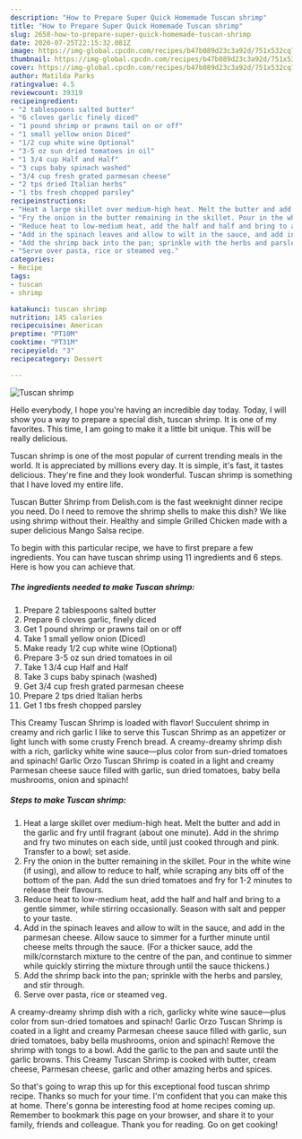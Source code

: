 ```yaml
---
description: "How to Prepare Super Quick Homemade Tuscan shrimp"
title: "How to Prepare Super Quick Homemade Tuscan shrimp"
slug: 2658-how-to-prepare-super-quick-homemade-tuscan-shrimp
date: 2020-07-25T22:15:32.081Z
image: https://img-global.cpcdn.com/recipes/b47b089d23c3a92d/751x532cq70/tuscan-shrimp-recipe-main-photo.jpg
thumbnail: https://img-global.cpcdn.com/recipes/b47b089d23c3a92d/751x532cq70/tuscan-shrimp-recipe-main-photo.jpg
cover: https://img-global.cpcdn.com/recipes/b47b089d23c3a92d/751x532cq70/tuscan-shrimp-recipe-main-photo.jpg
author: Matilda Parks
ratingvalue: 4.5
reviewcount: 39319
recipeingredient:
- "2 tablespoons salted butter"
- "6 cloves garlic finely diced"
- "1 pound shrimp or prawns tail on or off"
- "1 small yellow onion Diced"
- "1/2 cup white wine Optional"
- "3-5 oz sun dried tomatoes in oil"
- "1 3/4 cup Half and Half"
- "3 cups baby spinach washed"
- "3/4 cup fresh grated parmesan cheese"
- "2 tps dried Italian herbs"
- "1 tbs fresh chopped parsley"
recipeinstructions:
- "Heat a large skillet over medium-high heat. Melt the butter and add in the garlic and fry until fragrant (about one minute). Add in the shrimp and fry two minutes on each side, until just cooked through and pink. Transfer to a bowl; set aside."
- "Fry the onion in the butter remaining in the skillet. Pour in the white wine (if using), and allow to reduce to half, while scraping any bits off of the bottom of the pan. Add the sun dried tomatoes and fry for 1-2 minutes to release their flavours."
- "Reduce heat to low-medium heat, add the half and half and bring to a gentle simmer, while stirring occasionally. Season with salt and pepper to your taste."
- "Add in the spinach leaves and allow to wilt in the sauce, and add in the parmesan cheese. Allow sauce to simmer for a further minute until cheese melts through the sauce. (For a thicker sauce, add the milk/cornstarch mixture to the centre of the pan, and continue to simmer while quickly stirring the mixture through until the sauce thickens.)"
- "Add the shrimp back into the pan; sprinkle with the herbs and parsley, and stir through."
- "Serve over pasta, rice or steamed veg."
categories:
- Recipe
tags:
- tuscan
- shrimp

katakunci: tuscan shrimp 
nutrition: 145 calories
recipecuisine: American
preptime: "PT10M"
cooktime: "PT31M"
recipeyield: "3"
recipecategory: Dessert

---
```



![Tuscan shrimp](https://img-global.cpcdn.com/recipes/b47b089d23c3a92d/751x532cq70/tuscan-shrimp-recipe-main-photo.jpg)

Hello everybody, I hope you're having an incredible day today. Today, I will show you a way to prepare a special dish, tuscan shrimp. It is one of my favorites. This time, I am going to make it a little bit unique. This will be really delicious.

Tuscan shrimp is one of the most popular of current trending meals in the world. It is appreciated by millions every day. It is simple, it's fast, it tastes delicious. They're fine and they look wonderful. Tuscan shrimp is something that I have loved my entire life.

Tuscan Butter Shrimp from Delish.com is the fast weeknight dinner recipe you need. Do I need to remove the shrimp shells to make this dish? We like using shrimp without their. Healthy and simple Grilled Chicken made with a super delicious Mango Salsa recipe.


To begin with this particular recipe, we have to first prepare a few ingredients. You can have tuscan shrimp using 11 ingredients and 6 steps. Here is how you can achieve that.

<!--inarticleads1-->

##### The ingredients needed to make Tuscan shrimp:

1. Prepare 2 tablespoons salted butter
1. Prepare 6 cloves garlic, finely diced
1. Get 1 pound shrimp or prawns tail on or off
1. Take 1 small yellow onion (Diced)
1. Make ready 1/2 cup white wine (Optional)
1. Prepare 3-5 oz sun dried tomatoes in oil
1. Take 1 3/4 cup Half and Half
1. Take 3 cups baby spinach (washed)
1. Get 3/4 cup fresh grated parmesan cheese
1. Prepare 2 tps dried Italian herbs
1. Get 1 tbs fresh chopped parsley


This Creamy Tuscan Shrimp is loaded with flavor! Succulent shrimp in creamy and rich garlic I like to serve this Tuscan Shrimp as an appetizer or light lunch with some crusty French bread. A creamy-dreamy shrimp dish with a rich, garlicky white wine sauce—plus color from sun-dried tomatoes and spinach! Garlic Orzo Tuscan Shrimp is coated in a light and creamy Parmesan cheese sauce filled with garlic, sun dried tomatoes, baby bella mushrooms, onion and spinach! 

<!--inarticleads2-->

##### Steps to make Tuscan shrimp:

1. Heat a large skillet over medium-high heat. Melt the butter and add in the garlic and fry until fragrant (about one minute). Add in the shrimp and fry two minutes on each side, until just cooked through and pink. Transfer to a bowl; set aside.
1. Fry the onion in the butter remaining in the skillet. Pour in the white wine (if using), and allow to reduce to half, while scraping any bits off of the bottom of the pan. Add the sun dried tomatoes and fry for 1-2 minutes to release their flavours.
1. Reduce heat to low-medium heat, add the half and half and bring to a gentle simmer, while stirring occasionally. Season with salt and pepper to your taste.
1. Add in the spinach leaves and allow to wilt in the sauce, and add in the parmesan cheese. Allow sauce to simmer for a further minute until cheese melts through the sauce. (For a thicker sauce, add the milk/cornstarch mixture to the centre of the pan, and continue to simmer while quickly stirring the mixture through until the sauce thickens.)
1. Add the shrimp back into the pan; sprinkle with the herbs and parsley, and stir through.
1. Serve over pasta, rice or steamed veg.


A creamy-dreamy shrimp dish with a rich, garlicky white wine sauce—plus color from sun-dried tomatoes and spinach! Garlic Orzo Tuscan Shrimp is coated in a light and creamy Parmesan cheese sauce filled with garlic, sun dried tomatoes, baby bella mushrooms, onion and spinach! Remove the shrimp with tongs to a bowl. Add the garlic to the pan and saute until the garlic browns. This Creamy Tuscan Shrimp is cooked with butter, cream cheese, Parmesan cheese, garlic and other amazing herbs and spices. 

So that's going to wrap this up for this exceptional food tuscan shrimp recipe. Thanks so much for your time. I'm confident that you can make this at home. There's gonna be interesting food at home recipes coming up. Remember to bookmark this page on your browser, and share it to your family, friends and colleague. Thank you for reading. Go on get cooking!

